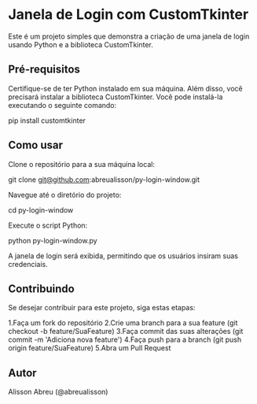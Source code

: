 # Janela de Login com CustomTkinter

Este é um projeto simples que demonstra a criação de uma janela de login usando Python e a biblioteca CustomTkinter.

## Pré-requisitos

Certifique-se de ter Python instalado em sua máquina. Além disso, você precisará instalar a biblioteca CustomTkinter. Você pode instalá-la executando o seguinte comando:

pip install customtkinter

## Como usar

Clone o repositório para a sua máquina local:

git clone git@github.com:abreualisson/py-login-window.git

Navegue até o diretório do projeto:

cd py-login-window

Execute o script Python:

python py-login-window.py

A janela de login será exibida, permitindo que os usuários insiram suas credenciais.

## Contribuindo
Se desejar contribuir para este projeto, siga estas etapas:

1.Faça um fork do repositório
2.Crie uma branch para a sua feature (git checkout -b feature/SuaFeature)
3.Faça commit das suas alterações (git commit -m 'Adiciona nova feature')
4.Faça push para a branch (git push origin feature/SuaFeature)
5.Abra um Pull Request

## Autor

Alisson Abreu (@abreualisson)



